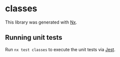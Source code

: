 # classes

This library was generated with [Nx](https://nx.dev).

## Running unit tests

Run `nx test classes` to execute the unit tests via [Jest](https://jestjs.io).
